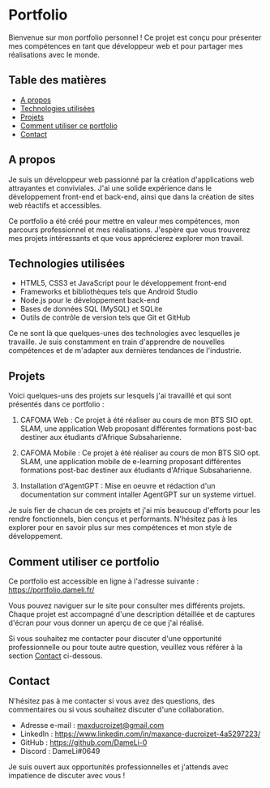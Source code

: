 # Portfolio

Bienvenue sur mon portfolio personnel ! Ce projet est conçu pour présenter mes compétences en tant que développeur web et pour partager mes réalisations avec le monde.

## Table des matières

- [A propos](#a-propos)
- [Technologies utilisées](#technologies-utilisées)
- [Projets](#projets)
- [Comment utiliser ce portfolio](#comment-utiliser-ce-portfolio)
- [Contact](#contact)

## A propos

Je suis un développeur web passionné par la création d'applications web attrayantes et conviviales. J'ai une solide expérience dans le développement front-end et back-end, ainsi que dans la création de sites web réactifs et accessibles.

Ce portfolio a été créé pour mettre en valeur mes compétences, mon parcours professionnel et mes réalisations. J'espère que vous trouverez mes projets intéressants et que vous apprécierez explorer mon travail.

## Technologies utilisées

- HTML5, CSS3 et JavaScript pour le développement front-end
- Frameworks et bibliothèques tels que Android Studio
- Node.js pour le développement back-end
- Bases de données SQL (MySQL) et SQLite
- Outils de contrôle de version tels que Git et GitHub

Ce ne sont là que quelques-unes des technologies avec lesquelles je travaille. Je suis constamment en train d'apprendre de nouvelles compétences et de m'adapter aux dernières tendances de l'industrie.

## Projets

Voici quelques-uns des projets sur lesquels j'ai travaillé et qui sont présentés dans ce portfolio :

1. CAFOMA Web : 
   Ce projet à été réaliser au cours de mon BTS SIO opt. SLAM, une application Web proposant différentes formations post-bac destiner aux étudiants d'Afrique Subsaharienne.

2. CAFOMA Mobile : 
   Ce projet à été réaliser au cours de mon BTS SIO opt. SLAM, une application mobile de e-learning proposant différentes formations post-bac destiner aux étudiants d'Afrique Subsaharienne.
   
3. Installation d'AgentGPT :
   Mise en oeuvre et rédaction d'un documentation sur comment intaller AgentGPT sur un systeme virtuel. 

Je suis fier de chacun de ces projets et j'ai mis beaucoup d'efforts pour les rendre fonctionnels, bien conçus et performants. N'hésitez pas à les explorer pour en savoir plus sur mes compétences et mon style de développement.

## Comment utiliser ce portfolio

Ce portfolio est accessible en ligne à l'adresse suivante : https://portfolio.dameli.fr/

Vous pouvez naviguer sur le site pour consulter mes différents projets. Chaque projet est accompagné d'une description détaillée et de captures d'écran pour vous donner un aperçu de ce que j'ai réalisé.

Si vous souhaitez me contacter pour discuter d'une opportunité professionnelle ou pour toute autre question, veuillez vous référer à la section [Contact](#contact) ci-dessous.

## Contact

N'hésitez pas à me contacter si vous avez des questions, des commentaires ou si vous souhaitez discuter d'une collaboration.

- Adresse e-mail : maxducroizet@gmail.com
- LinkedIn : https://www.linkedin.com/in/maxance-ducroizet-4a5297223/
- GitHub : https://github.com/DameLi-0
- Discord : DameLi#0649

Je suis ouvert aux opportunités professionnelles et j'attends avec impatience de discuter avec vous !

